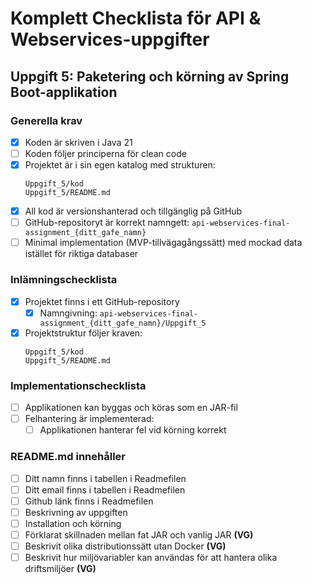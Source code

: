 # Komplett Checklista för API & Webservices-uppgifter

## Uppgift 5: Paketering och körning av Spring Boot-applikation

### Generella krav

- [X] Koden är skriven i Java 21
- [ ] Koden följer principerna för clean code
- [x] Projektet är i sin egen katalog med strukturen:
  ```
  Uppgift_5/kod
  Uppgift_5/README.md
  ```
- [X] All kod är versionshanterad och tillgänglig på GitHub
- [ ] GitHub-repositoryt är korrekt namngett: `api-webservices-final-assignment_{ditt_gafe_namn}`
- [ ] Minimal implementation (MVP-tillvägagångssätt) med mockad data istället för riktiga databaser

### Inlämningschecklista

- [X] Projektet finns i ett GitHub-repository
  - [X] Namngivning: `api-webservices-final-assignment_{ditt_gafe_namn}/Uppgift_5`
- [X] Projektstruktur följer kraven:
  ```
  Uppgift_5/kod
  Uppgift_5/README.md
  ```

### Implementationschecklista

- [ ] Applikationen kan byggas och köras som en JAR-fil
- [ ] Felhantering är implementerad:
  - [ ] Applikationen hanterar fel vid körning korrekt

### README.md innehåller

- [ ] Ditt namn finns i tabellen i Readmefilen
- [ ] Ditt email finns i tabellen i Readmefilen
- [ ] Github länk finns i Readmefilen
- [ ] Beskrivning av uppgiften
- [ ] Installation och körning
- [ ] Förklarat skillnaden mellan fat JAR och vanlig JAR **(VG)**
- [ ] Beskrivit olika distributionssätt utan Docker **(VG)**
- [ ] Beskrivit hur miljövariabler kan användas för att hantera olika driftsmiljöer **(VG)**
